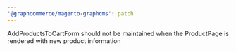 ```yaml
---
'@graphcommerce/magento-graphcms': patch
---
```


AddProductsToCartForm should not be maintained when the ProductPage is rendered with new product information
